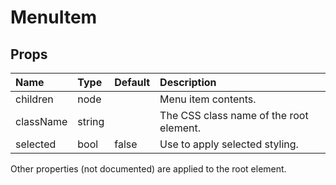 MenuItem
========



Props
-----


| Name | Type | Default | Description |
|:-----|:-----|:--------|:------------|
| children | node |  | Menu item contents. |
| className | string |  | The CSS class name of the root element. |
| selected | bool | false | Use to apply selected styling. |

Other properties (not documented) are applied to the root element.
